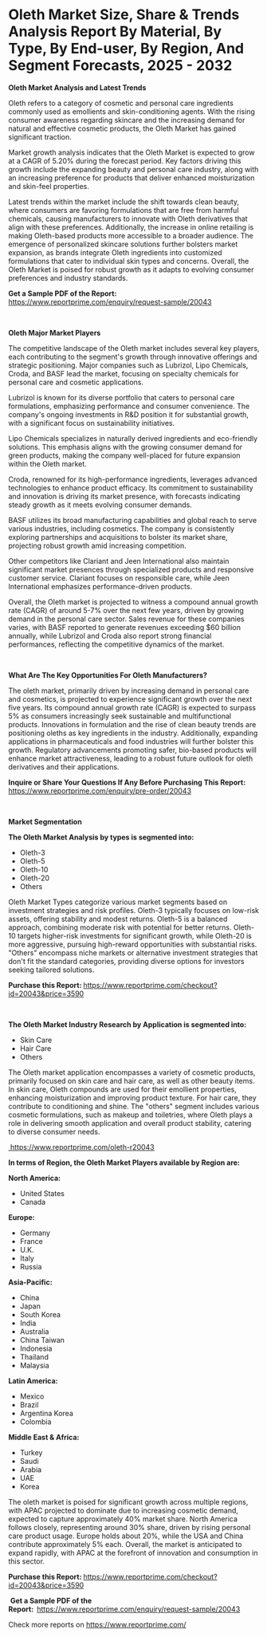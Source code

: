 <p><h1>Oleth Market Size, Share & Trends Analysis Report By Material, By Type, By End-user, By Region, And Segment Forecasts, 2025 - 2032</h1></p><p><strong>Oleth Market Analysis and Latest Trends</strong></p>
<p><p>Oleth refers to a category of cosmetic and personal care ingredients commonly used as emollients and skin-conditioning agents. With the rising consumer awareness regarding skincare and the increasing demand for natural and effective cosmetic products, the Oleth Market has gained significant traction. </p><p>Market growth analysis indicates that the Oleth Market is expected to grow at a CAGR of 5.20% during the forecast period. Key factors driving this growth include the expanding beauty and personal care industry, along with an increasing preference for products that deliver enhanced moisturization and skin-feel properties. </p><p>Latest trends within the market include the shift towards clean beauty, where consumers are favoring formulations that are free from harmful chemicals, causing manufacturers to innovate with Oleth derivatives that align with these preferences. Additionally, the increase in online retailing is making Oleth-based products more accessible to a broader audience. The emergence of personalized skincare solutions further bolsters market expansion, as brands integrate Oleth ingredients into customized formulations that cater to individual skin types and concerns. Overall, the Oleth Market is poised for robust growth as it adapts to evolving consumer preferences and industry standards.</p></p>
<p><strong>Get a Sample PDF of the Report:&nbsp;</strong> <a href="https://www.reportprime.com/enquiry/request-sample/20043?utm_campaign=2925&utm_medium=2&utm_source=Github&utm_content=ia&utm_term=18032025&utm_id=oleth">https://www.reportprime.com/enquiry/request-sample/20043</a></p>
<p>&nbsp;</p>
<p><strong>Oleth Major Market Players</strong></p>
<p><p>The competitive landscape of the Oleth market includes several key players, each contributing to the segment's growth through innovative offerings and strategic positioning. Major companies such as Lubrizol, Lipo Chemicals, Croda, and BASF lead the market, focusing on specialty chemicals for personal care and cosmetic applications.</p><p>Lubrizol is known for its diverse portfolio that caters to personal care formulations, emphasizing performance and consumer convenience. The company's ongoing investments in R&D position it for substantial growth, with a significant focus on sustainability initiatives. </p><p>Lipo Chemicals specializes in naturally derived ingredients and eco-friendly solutions. This emphasis aligns with the growing consumer demand for green products, making the company well-placed for future expansion within the Oleth market.</p><p>Croda, renowned for its high-performance ingredients, leverages advanced technologies to enhance product efficacy. Its commitment to sustainability and innovation is driving its market presence, with forecasts indicating steady growth as it meets evolving consumer demands.</p><p>BASF utilizes its broad manufacturing capabilities and global reach to serve various industries, including cosmetics. The company is consistently exploring partnerships and acquisitions to bolster its market share, projecting robust growth amid increasing competition.</p><p>Other competitors like Clariant and Jeen International also maintain significant market presences through specialized products and responsive customer service. Clariant focuses on responsible care, while Jeen International emphasizes performance-driven products.</p><p>Overall, the Oleth market is projected to witness a compound annual growth rate (CAGR) of around 5-7% over the next few years, driven by growing demand in the personal care sector. Sales revenue for these companies varies, with BASF reported to generate revenues exceeding $60 billion annually, while Lubrizol and Croda also report strong financial performances, reflecting the competitive dynamics of the market.</p></p>
<p>&nbsp;</p>
<p><strong>What Are The Key Opportunities For Oleth Manufacturers?</strong></p>
<p><p>The oleth market, primarily driven by increasing demand in personal care and cosmetics, is projected to experience significant growth over the next five years. Its compound annual growth rate (CAGR) is expected to surpass 5% as consumers increasingly seek sustainable and multifunctional products. Innovations in formulation and the rise of clean beauty trends are positioning oleths as key ingredients in the industry. Additionally, expanding applications in pharmaceuticals and food industries will further bolster this growth. Regulatory advancements promoting safer, bio-based products will enhance market attractiveness, leading to a robust future outlook for oleth derivatives and their applications.</p></p>
<p><strong>Inquire or Share Your Questions If Any Before Purchasing This Report:</strong> <a href="https://www.reportprime.com/enquiry/pre-order/20043?utm_campaign=2925&utm_medium=2&utm_source=Github&utm_content=ia&utm_term=18032025&utm_id=oleth">https://www.reportprime.com/enquiry/pre-order/20043</a></p>
<p>&nbsp;</p>
<p><strong>Market Segmentation</strong></p>
<p><strong>The Oleth Market Analysis by types is segmented into:</strong></p>
<p><ul><li>Oleth-3</li><li>Oleth-5</li><li>Oleth-10</li><li>Oleth-20</li><li>Others</li></ul></p>
<p><p>Oleth Market Types categorize various market segments based on investment strategies and risk profiles. Oleth-3 typically focuses on low-risk assets, offering stability and modest returns. Oleth-5 is a balanced approach, combining moderate risk with potential for better returns. Oleth-10 targets higher-risk investments for significant growth, while Oleth-20 is more aggressive, pursuing high-reward opportunities with substantial risks. "Others" encompass niche markets or alternative investment strategies that don't fit the standard categories, providing diverse options for investors seeking tailored solutions.</p></p>
<p><strong>Purchase this Report:&nbsp;</strong><a href="https://www.reportprime.com/checkout?id=20043&price=3590&utm_campaign=2925&utm_medium=2&utm_source=Github&utm_content=ia&utm_term=18032025&utm_id=oleth">https://www.reportprime.com/checkout?id=20043&price=3590</a></p>
<p>&nbsp;</p>
<p><strong>The Oleth Market Industry Research by Application is segmented into:</strong></p>
<p><ul><li>Skin Care</li><li>Hair Care</li><li>Others</li></ul></p>
<p><p>The Oleth market application encompasses a variety of cosmetic products, primarily focused on skin care and hair care, as well as other beauty items. In skin care, Oleth compounds are used for their emollient properties, enhancing moisturization and improving product texture. For hair care, they contribute to conditioning and shine. The "others" segment includes various cosmetic formulations, such as makeup and toiletries, where Oleth plays a role in delivering smooth application and overall product stability, catering to diverse consumer needs.</p></p>
<p><a href="https://www.reportprime.com/oleth-r20043?utm_campaign=2925&utm_medium=2&utm_source=Github&utm_content=ia&utm_term=18032025&utm_id=oleth">&nbsp;https://www.reportprime.com/oleth-r20043</a></p>
<p><strong>In terms of Region, the Oleth Market Players available by Region are:</strong></p>
<p>
    <p> <strong> North America: </strong>
        <ul>
            <li>United States</li>
            <li>Canada</li>
        </ul>
        </p> 
    <p> <strong> Europe: </strong>
        <ul>
            <li>Germany</li>
            <li>France</li>
            <li>U.K.</li>
            <li>Italy</li>
            <li>Russia</li>
        </ul>
        </p> 
    <p> <strong> Asia-Pacific: </strong>
        <ul>
            <li>China</li>
            <li>Japan</li>
            <li>South Korea</li>
            <li>India</li>
            <li>Australia</li>
            <li>China Taiwan</li>
            <li>Indonesia</li>
            <li>Thailand</li>
            <li>Malaysia</li>
        </ul>
        </p> 
    <p> <strong> Latin America: </strong>
        <ul>
            <li>Mexico</li>
            <li>Brazil</li>
            <li>Argentina Korea</li>
            <li>Colombia</li>
        </ul>
        </p> 
    <p> <strong> Middle East & Africa: </strong>
        <ul>
            <li>Turkey</li>
            <li>Saudi</li>
            <li>Arabia</li>
            <li>UAE</li>
            <li>Korea</li>
        </ul>
    </p>
    </p>
<p><p>The oleth market is poised for significant growth across multiple regions, with APAC projected to dominate due to increasing cosmetic demand, expected to capture approximately 40% market share. North America follows closely, representing around 30% share, driven by rising personal care product usage. Europe holds about 20%, while the USA and China contribute approximately 5% each. Overall, the market is anticipated to expand rapidly, with APAC at the forefront of innovation and consumption in this sector.</p></p>
<p><strong>Purchase this Report: </strong><a href="https://www.reportprime.com/checkout?id=20043&price=3590&utm_campaign=2925&utm_medium=2&utm_source=Github&utm_content=ia&utm_term=18032025&utm_id=oleth">https://www.reportprime.com/checkout?id=20043&price=3590</a></p>
<p>&nbsp;<strong>Get a Sample PDF of the Report:&nbsp;&nbsp;</strong><a href="https://www.reportprime.com/enquiry/request-sample/20043?utm_campaign=2925&utm_medium=2&utm_source=Github&utm_content=ia&utm_term=18032025&utm_id=oleth">https://www.reportprime.com/enquiry/request-sample/20043</a></p>
<p><strong></strong></p>
<p>Check more reports on <a href="https://www.reportprime.com/?utm_campaign=2925&utm_medium=2&utm_source=Github&utm_content=ia&utm_term=18032025&utm_id=oleth">https://www.reportprime.com/</a></p>